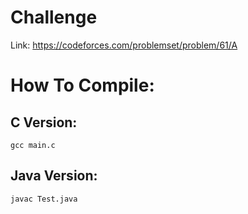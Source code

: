 # Challenge
Link: https://codeforces.com/problemset/problem/61/A

# How To Compile:

## C Version:
`gcc main.c`

## Java Version:
`javac Test.java`
